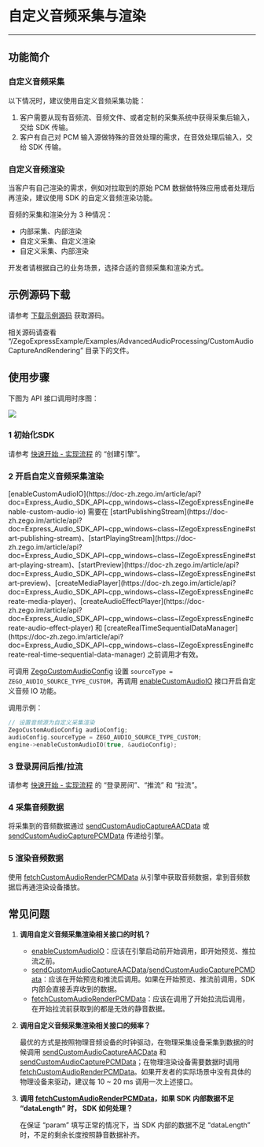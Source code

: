 # 自定义音频采集与渲染
- - -
  
## 功能简介

### 自定义音频采集

以下情况时，建议使用自定义音频采集功能：

1. 客户需要从现有音频流、音频文件、或者定制的采集系统中获得采集后输入，交给 SDK 传输。
2. 客户有自己对 PCM 输入源做特殊的音效处理的需求，在音效处理后输入，交给 SDK 传输。

### 自定义音频渲染

当客户有自己渲染的需求，例如对拉取到的原始 PCM 数据做特殊应用或者处理后再渲染，建议使用 SDK 的自定义音频渲染功能。

<Warning title="注意">
音频的采集和渲染分为 3 种情况：

- 内部采集、内部渲染
- 自定义采集、自定义渲染
- 自定义采集、内部渲染

开发者请根据自己的业务场景，选择合适的音频采集和渲染方式。
</Warning>

## 示例源码下载

请参考 [下载示例源码](https://doc-zh.zego.im/article/3585) 获取源码。

相关源码请查看 “/ZegoExpressExample/Examples/AdvancedAudioProcessing/CustomAudioCaptureAndRendering” 目录下的文件。

## 使用步骤

下图为 API 接口调用时序图：

<Frame width="512" height="auto" caption=""><img src="https://doc-media.zego.im/sdk-doc/Pics/Express/custom_audio_capture_render_android.png" /></Frame>

### 1 初始化SDK

请参考 [快速开始 - 实现流程](https://doc-zh.zego.im/article/7637#CreateEngine) 的 “创建引擎”。

### 2 开启自定义音频采集渲染

<Warning title="注意">
[enableCustomAudioIO](https://doc-zh.zego.im/article/api?doc=Express_Audio_SDK_API~cpp_windows~class~IZegoExpressEngine#enable-custom-audio-io) 需要在 [startPublishingStream](https://doc-zh.zego.im/article/api?doc=Express_Audio_SDK_API~cpp_windows~class~IZegoExpressEngine#start-publishing-stream)、[startPlayingStream](https://doc-zh.zego.im/article/api?doc=Express_Audio_SDK_API~cpp_windows~class~IZegoExpressEngine#start-playing-stream)、[startPreview](https://doc-zh.zego.im/article/api?doc=Express_Audio_SDK_API~cpp_windows~class~IZegoExpressEngine#start-preview)、[createMediaPlayer](https://doc-zh.zego.im/article/api?doc=Express_Audio_SDK_API~cpp_windows~class~IZegoExpressEngine#create-media-player)、[createAudioEffectPlayer](https://doc-zh.zego.im/article/api?doc=Express_Audio_SDK_API~cpp_windows~class~IZegoExpressEngine#create-audio-effect-player) 和 [createRealTimeSequentialDataManager](https://doc-zh.zego.im/article/api?doc=Express_Audio_SDK_API~cpp_windows~class~IZegoExpressEngine#create-real-time-sequential-data-manager) 之前调用才有效。
</Warning>

可调用 [ZegoCustomAudioConfig](https://doc-zh.zego.im/article/api?doc=Express_Audio_SDK_API~cpp_windows~struct~ZegoCustomAudioConfig) 设置 `sourceType = ZEGO_AUDIO_SOURCE_TYPE_CUSTOM`，再调用 [enableCustomAudioIO](https://doc-zh.zego.im/article/api?doc=Express_Audio_SDK_API~cpp_windows~class~IZegoExpressEngine#enable-custom-audio-io) 接口开启自定义音频 IO 功能。


调用示例：

```cpp
// 设置音频源为自定义采集渲染
ZegoCustomAudioConfig audioConfig;
audioConfig.sourceType = ZEGO_AUDIO_SOURCE_TYPE_CUSTOM;
engine->enableCustomAudioIO(true, &audioConfig);
```

### 3 登录房间后推/拉流

请参考 [快速开始 - 实现流程](https://doc-zh.zego.im/article/7637#createroom) 的 “登录房间”、“推流” 和 “拉流”。

### 4 采集音频数据

将采集到的音频数据通过 [sendCustomAudioCaptureAACData](https://doc-zh.zego.im/article/api?doc=Express_Audio_SDK_API~cpp_windows~class~IZegoExpressEngine#send-custom-audio-capture-aac-data) 或 [sendCustomAudioCapturePCMData](https://doc-zh.zego.im/article/api?doc=Express_Audio_SDK_API~cpp_windows~class~IZegoExpressEngine#send-custom-audio-capture-pcm-data) 传递给引擎。

### 5 渲染音频数据

使用 [fetchCustomAudioRenderPCMData](https://doc-zh.zego.im/article/api?doc=Express_Audio_SDK_API~cpp_windows~class~IZegoExpressEngine#fetch-custom-audio-render-pcm-data) 从引擎中获取音频数据，拿到音频数据后再通渲染设备播放。

## 常见问题

1. **调用自定义音频采集渲染相关接口的时机？**

    - [enableCustomAudioIO](https://doc-zh.zego.im/article/api?doc=Express_Audio_SDK_API~cpp_windows~class~IZegoExpressEngine#enable-custom-audio-io)：应该在引擎启动前开始调用，即开始预览、推拉流之前。
    - [sendCustomAudioCaptureAACData](https://doc-zh.zego.im/article/api?doc=Express_Audio_SDK_API~cpp_windows~class~IZegoExpressEngine#send-custom-audio-capture-aac-data)/[sendCustomAudioCapturePCMData](https://doc-zh.zego.im/article/api?doc=Express_Audio_SDK_API~cpp_windows~class~IZegoExpressEngine#send-custom-audio-capture-pcm-data)：应该在开始预览和推流后调用。如果在开始预览、推流前调用，SDK 内部会直接丢弃收到的数据。
    - [fetchCustomAudioRenderPCMData](https://doc-zh.zego.im/article/api?doc=Express_Audio_SDK_API~cpp_windows~class~IZegoExpressEngine#fetch-custom-audio-render-pcm-data)：应该在调用了开始拉流后调用，在开始拉流前获取到的都是无效的静音数据。

2. **调用自定义音频采集渲染相关接口的频率？**

    最优的方式是按照物理音频设备的时钟驱动，在物理采集设备采集到数据的时候调用 [sendCustomAudioCaptureAACData](https://doc-zh.zego.im/article/api?doc=Express_Audio_SDK_API~cpp_windows~class~IZegoExpressEngine#send-custom-audio-capture-aac-data) 和 [sendCustomAudioCapturePCMData](https://doc-zh.zego.im/article/api?doc=Express_Audio_SDK_API~cpp_windows~class~IZegoExpressEngine#send-custom-audio-capture-pcm-data)；在物理渲染设备需要数据时调用 [fetchCustomAudioRenderPCMData](https://doc-zh.zego.im/article/api?doc=Express_Audio_SDK_API~cpp_windows~class~IZegoExpressEngine#fetch-custom-audio-render-pcm-data)。如果开发者的实际场景中没有具体的物理设备来驱动，建议每 10 ~ 20 ms 调用一次上述接口。

3. **调用 [fetchCustomAudioRenderPCMData](https://doc-zh.zego.im/article/api?doc=Express_Audio_SDK_API~cpp_windows~class~IZegoExpressEngine#fetch-custom-audio-render-pcm-data)，如果 SDK 内部数据不足 “dataLength” 时， SDK 如何处理？**

    在保证 “param” 填写正常的情况下，当 SDK 内部的数据不足 “dataLength” 时，不足的剩余长度按照静音数据补齐。

<Content />
